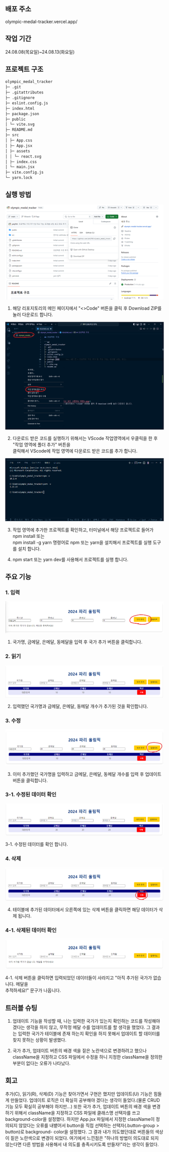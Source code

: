 ## 배포 주소

olympic-medal-tracker.vercel.app/

## 작업 기간

24.08.08(목요일)~24.08.13(화요일)

## 프로젝트 구조

```md
olympic_medal_tracker
├─ .git
├─ .gitattributes
├─ .gitignore
├─ eslint.config.js
├─ index.html
├─ package.json
├─ public
│ └─ vite.svg
├─ README.md
├─ src
│ ├─ App.css
│ ├─ App.jsx
│ ├─ assets
│ │ └─ react.svg
│ ├─ index.css
│ └─ main.jsx
├─ vite.config.js
└─ yarn.lock
```

## 실행 방법

![alt text](<깃허브에서 코드 사용하는 방법1.png>)

1. 해당 리포지토리의 메인 페이지에서 "<>Code" 버튼을 클릭 후 Download ZIP를 눌러 다운로드 합니다.

![alt text](<깃허브에서 코드 사용하는 방법2.png>)

2. 다운로드 받은 코드를 실행하기 위해서는 VScode 작업영역에서 우클릭을 한 후 "작업 영역에 폴더 추가" 버튼을  
   클릭해서 VScode에 작업 영역에 다운로드 받은 코드를 추가 합니다.

![alt text](<깃허브에서 코드 사용하는 방법3.png>)

3. 작업 영역에 추가한 프로젝트를 확인하고, 터미널에서 해당 프로젝트로 들어가 npm install 또는  
   npm install -g yarn 명령어로 npm 또는 yarn을 설치해서 프로젝트를 실행 도구를 설치 합니다.

4. npm start 또는 yarn dev를 사용해서 프로젝트를 실행 합니다.

## 주요 기능

### 1. 입력

![alt text](<올림픽 프로젝트 주요기능1.png>)

1. 국가명, 금메달, 은메달, 동메달을 입력 후 국가 추가 버튼을 클릭합니다.

### 2. 읽기

![alt text](<올림픽 프로젝트 주요기능2.png>)

2. 입력했던 국가명과 금메달, 은메달, 동메달 개수가 추가된 것을 확인합니다.

### 3. 수정

![alt text](<올림픽 프로젝트 주요기능3.png>)

3. 이미 추가했던 국가명을 입력하고 금메달, 은메달, 동메달 개수를 입력 후 업데이트 버튼을 클릭합니다.

### 3-1. 수정된 데이터 확인

![alt text](<올림픽 프로젝트 주요기능3-1.png>)

3-1. 수정된 데이터를 확인 합니다.

### 4. 삭제

![alt text](<올림픽 프로젝트 주요기능4.png>)

4. 테이블에 추가된 데이터에서 오른쪽에 있는 삭제 버튼을 클릭하면 해당 데이터가 삭제 됩니다.

### 4-1. 삭제된 데이터 확인

![alt text](<올림픽 프로젝트 주요기능4-1.png>)

4-1. 삭제 버튼을 클릭하면 입력되었던 데이터들이 사라지고 "아직 추가된 국가가 없습니다. 메달을  
 추적하세요!" 문구가 나옵니다.

## 트러블 슈팅

1. 업데이트 기능을 작성할 때, 나는 입력한 국가가 있는지 확인하는 코드를 작성해야겠다는 생각을
   하지 않고, 무작정 메달 수를 업데이트를 할 생각을 했었다. 그 결과는 입력한 국가가 테이블에 존재
   하는지 확인을 하지 못해서 업데이트 할 데이터를 찾지 못하는 상황이 발생했다.

2. 국가 추가, 업데이트 버튼의 배경 색을 짙은 노란색으로 변경하려고 했으나 className을 지정하고
   CSS 파일에서 수정을 하니 지정한 className을 정의한 부분이 없다는 오류가 나타났다.

## 회고

 추가(C), 읽기(R), 삭제(D) 기능은 찾아가면서 구현은 했지만 업데이트(U) 기능은 힘들게 만들었다.
업데이트 로직은 더 확실히 공부해야 겠다는 생각이 들었다.(물론 CRUD 기능 모두 확실히 공부해야
하지만...) 또한 국가 추가, 업데이트 버튼의 배경 색을 변경하기 위해서 className을 지정하고 CSS 파일에 클래스명
선택자를 쓰고 background-color을 설정했다. 하지만 App.jsx 파일에서 지정한 className이 정의되지
않았다는 오류를 내뱉어서 button을 직접 선택하는 선택자(.button-group > button)로 background-
color을 설정했다. 그 결과 내가 의도했던대로 버튼들의 색상이 짙은 노란색으로 변경이 되었다. 여기에서
느낀점은 "하나의 방법이 의도대로 되지 않는다면 다른 방법을 사용해서 내 의도를 충족시키도록 만들자!"라는
생각이 들었다.
